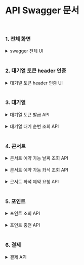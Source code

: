 # API Swagger 문서
<br/>

### 1. 전체 화면
<details>
<summary> swagger 전체 UI </summary>
<img src="https://github.com/user-attachments/assets/b1c664f9-b026-47fe-9327-a2c53da19ba2" alt=""/>
</details>
<br/>

### 2. 대기열 토큰 header 인증
<details>
<summary> 대기열 토큰 header 인증 UI </summary>
<img src="https://github.com/user-attachments/assets/19933862-3d40-42ff-bc7b-cbea64187405" alt=""/>
</details>
<br/>

### 3. 대기열
<details>
<summary> 대기열 토큰 발급 API </summary>
<img src="https://github.com/user-attachments/assets/c65b37cd-e6d5-45de-9812-39bb3ab471d4" alt=""/>
</details>
<br/>
<details>
<summary> 대기열 대기 순번 조회 API </summary>
<img src="https://github.com/user-attachments/assets/ea553d77-f79a-4251-8545-a30fbfebde30" alt=""/>
</details>
<br/>

### 4. 콘서트
<details>
<summary> 콘서트 예약 가능 날짜 조회 API </summary>
<img src="https://github.com/user-attachments/assets/99ebe5c9-b799-4bd5-9902-6905cd42ff2f" alt=""/>
</details>
<br/>
<details>
<summary> 콘서트 예약 가능 좌석 조회 API </summary>
<img src="https://github.com/user-attachments/assets/10de3421-ba4d-42d9-80cd-7e266cd827f0" alt=""/>
</details>
<br/>
<details>
<summary> 콘서트 좌석 예약 요청 API </summary>
<img src="https://github.com/user-attachments/assets/7ec32e49-cce7-4083-818b-aeb428219821" alt=""/>
</details>
<br/>


### 5. 포인트
<details>
<summary> 포인트 조회 API </summary>
<img src="https://github.com/user-attachments/assets/82d7f725-06d4-44f4-b268-0e16a21af998" alt=""/>
</details>
<br/>
<details>
<summary> 포인트 충전 API </summary>
<img src="https://github.com/user-attachments/assets/31c868e0-748b-4d8e-aea3-89c6bb5ef27e" alt=""/>
</details>

<br/>

### 6. 결제
<details>
<summary> 결제 API </summary>
<img src="https://github.com/user-attachments/assets/cdfb7b67-2cbd-427a-9f3d-a86ed06c40bb" alt=""/>
</details>
<br/>

